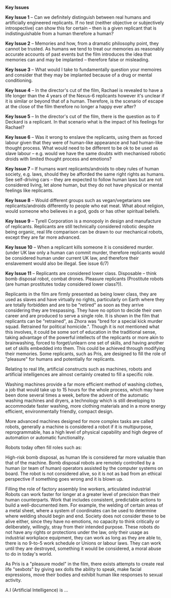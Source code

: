 **Key Issues**

**Key Issue 1** – Can we definitely distinguish between real humans and artificially engineered replicants. If no test (neither objective or subjectively introspective) can show this for certain – then is a given replicant that is indistinguishable from a human therefore a human?

**Key Issue 2** – Memories and how, from a dramatic philosophy point, they cannot be trusted. As humans we tend to treat our memories as reasonably accurate accounts of past events but the film introduces the idea that memories can and may be implanted – therefore false or misleading.

**Key Issue 3** – What would I take to fundamentally question your memoires and consider that they may be implanted because of a drug or mental conditioning.

**Key Issue 4** – In the director&#39;s cut of the film, Rachael is revealed to have a life longer than the 4 years of the Nexus-6 replicants however it&#39;s unclear if it is similar or beyond that of a human. Therefore, is the scenario of escape at the close of the film therefore no longer a happy ever after?

**Key Issue 5** – In the director&#39;s cut of the film, there is the question as to if Deckard is a replicant. In that scenario what is the impact of his feelings for Rachael?

**Key Issue 6** – Was it wrong to enslave the replicants, using them as forced labour given that they were of human-like appearance and had human-like thought process. What would need to be different to be ok to be used as slave labour – e.g. would we have the same doubts with mechanised robotic droids with limited thought process and emotions?

**Key Issue 7** – If humans want replicants/androids to obey rules of human society, e.g. laws, should they be afforded the same right rights as humans. See self-driving cars – they are expected to follow human laws but are not considered living, let alone human, but they do not have physical or mental feelings like replicants.

**Key Issue 8** – Would different groups such as vegan/vegetarians see replicants/androids differently to people who eat meat. What about religion, would someone who believes in a god, gods or has other spiritual beliefs.

**Key Issue 9** – Tyrell Corporation is a monopoly in design and manufacture of replicants. Replicants are still technically considered robotic despite being organic, real life comparison can be drawn to our mechanical robots, except they are far more advanced.

**Key Issue 10** – When a replicant kills someone it is considered murder. (under UK law only a human can commit murder, therefore replicants would be considered human under current UK law, and therefore their enslavement would also be illegal. See issue 6/7)

**Key Issue 11** – Replicants are considered lower class. Disposable – think bomb disposal robot, combat drones. Pleasure replicants (Prostitute robots (are human prostitutes today considered lower class?)).

Replicants in the film are firmly presented as being lower class, they are used as slaves and have virtually no rights, particularly on Earth where they are totally forbidden and are to be &quot;retired&quot; as soon as they arrive considering they are trespassing. They have no option to decide their own career and are produced to serve a single role. It is shown in the film that replicants can be &quot;retrained&quot;, as Zhora was &quot;bred for a special kick murder squad. Retrained for political homicide.&quot;. Though it is not mentioned what this involves, it could be some sort of education in the traditional sense, taking advantage of the powerful intellects of the replicants or more akin to brainwashing, forced to forget/unlearn one set of skills, and having another set of skills embedded into them. This could be achieved through modifying their memories. Some replicants, such as Pris, are designed to fill the role of &quot;pleasure&quot; for humans and potentially for replicants.

Relating to real life, artificial constructs such as machines, robots and artificial intelligences are almost certainly created to fill a specific role.

Washing machines provide a far more efficient method of washing clothes, a job that would take up to 15 hours for the whole process, which may have been done several times a week, before the advent of the automatic washing machines and dryers, a technology which is still developing to accommodate faster washing, more clothing materials and in a more energy efficient, environmentally friendly, compact design.

More advanced machines designed for more complex tasks are called robots, generally a machine is considered a robot if it is multipurpose, reprogrammable, has a high level of physical capability and high degree of automation or automatic functionality.

Robots today often fill roles such as:

High-risk bomb disposal, as human life is considered far more valuable than that of the machine. Bomb disposal robots are remotely controlled by a human (or team of human) operators assisted by the computer systems on board. The robot is not considered alive, so it is not as bad from an ethical perspective if something goes wrong and it is blown up.

Filling the role of factory assembly line workers, articulated industrial Robots can work faster for longer at a greater level of precision than their human counterparts. Work that includes consistent, predictable actions to build a well-documented item. For example, the welding of certain areas of a metal sheet, where a system of coordinates can be used to determine where welding should begin and end. Society does not consider these to be alive either, since they have no emotions, no capacity to think critically or deliberately, willingly, stray from their intended purpose. These robots do not have any rights or protections under the law, only their usage as industrial workplace equipment, they can work as long as they are able to, there is no 9-to-5 work schedule or Unions or labour laws. They can work until they are destroyed, something it would be considered, a moral abuse to do in today&#39;s world.

As Pris is a &quot;pleasure model&quot; in the film, there exists attempts to create real life &quot;sexbots&quot; by giving sex dolls the ability to speak, make facial expressions, move their bodies and exhibit human like responses to sexual activity.

A.I (Artificial Intelligence) is …
